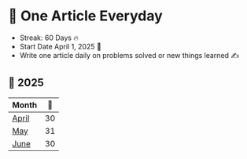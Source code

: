 # 📝 One Article Everyday 
- Streak: 60 Days 🔥
- Start Date April 1, 2025 📅
- Write one article daily on problems solved or new things learned ✍️

## 📆 2025

| Month | 📝 |
|-----------|-------------|
| [April](https://matrixread.com/2025/04/) | 30 |
| [May](https://matrixread.com/2025/05/) | 31 |
| [June](https://matrixread.com/2025/06/) | 30 |
